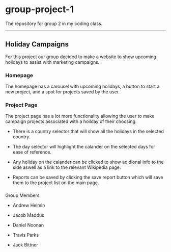 # group-project-1

The repository for group 2 in my coding class.

---

## Holiday Campaigns

For this project our group decided to make a website to show upcoming holidays to assist with marketing campaigns.

### Homepage

The homepage has a carousel with upcoming holidays, a button to start a new project, and a spot for projects saved by the user.

### Project Page

The project page has a lot more functionality allowing the user to make campaign projects associated with a hoilday of their choosing.

* There is a country selector that will show all the holidays in the selected country.

* The day selector will highlight the calander on the selected days for ease of reference.

* Any holiday on the calander can be clicked to show adidional info to the side aswell as a link to the relevant Wikipedia page.

* Reports can be saved by clicking the save report button which will save them to the project list on the main page.

###

Group Members

* Andrew Helmin

* Jacob Maddus

* Daniel Noonan

* Travis Parks

* Jack Bittner


